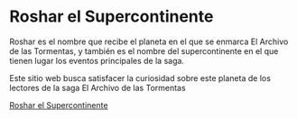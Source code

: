 # Roshar el Supercontinente

Roshar es el nombre que recibe el planeta en el que se enmarca El Archivo de las Tormentas, y también es el nombre del supercontinente en el que tienen lugar los eventos principales de la saga.

Este sitio web busca satisfacer la curiosidad sobre este planeta de los lectores de la saga El Archivo de las Tormentas

[Roshar el Supercontinente](https://franco-navarro.github.io/Roshar-Stormlight/)

